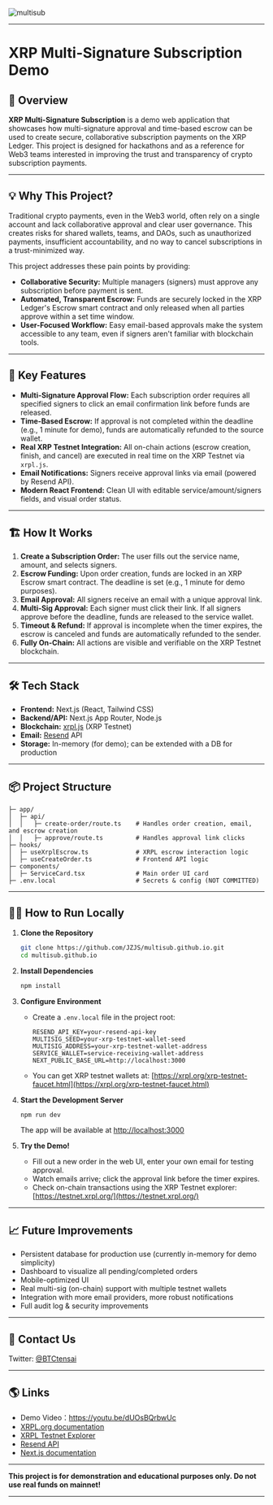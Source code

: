 ![multisub](https://github.com/user-attachments/assets/f2377d3b-b1b5-465f-b4f6-a05e76d2d5ee)

---

# XRP Multi-Signature Subscription Demo

## 🚀 Overview

**XRP Multi-Signature Subscription** is a demo web application that showcases how multi-signature approval and time-based escrow can be used to create secure, collaborative subscription payments on the XRP Ledger. This project is designed for hackathons and as a reference for Web3 teams interested in improving the trust and transparency of crypto subscription payments.

---

## 💡 Why This Project?

Traditional crypto payments, even in the Web3 world, often rely on a single account and lack collaborative approval and clear user governance. This creates risks for shared wallets, teams, and DAOs, such as unauthorized payments, insufficient accountability, and no way to cancel subscriptions in a trust-minimized way.

This project addresses these pain points by providing:

* **Collaborative Security:** Multiple managers (signers) must approve any subscription before payment is sent.
* **Automated, Transparent Escrow:** Funds are securely locked in the XRP Ledger's Escrow smart contract and only released when all parties approve within a set time window.
* **User-Focused Workflow:** Easy email-based approvals make the system accessible to any team, even if signers aren't familiar with blockchain tools.

---

## 🧩 Key Features

* **Multi-Signature Approval Flow:** Each subscription order requires all specified signers to click an email confirmation link before funds are released.
* **Time-Based Escrow:** If approval is not completed within the deadline (e.g., 1 minute for demo), funds are automatically refunded to the source wallet.
* **Real XRP Testnet Integration:** All on-chain actions (escrow creation, finish, and cancel) are executed in real time on the XRP Testnet via `xrpl.js`.
* **Email Notifications:** Signers receive approval links via email (powered by Resend API).
* **Modern React Frontend:** Clean UI with editable service/amount/signers fields, and visual order status.

---

## 🏗️ How It Works

1. **Create a Subscription Order:**
   The user fills out the service name, amount, and selects signers.
2. **Escrow Funding:**
   Upon order creation, funds are locked in an XRP Escrow smart contract. The deadline is set (e.g., 1 minute for demo purposes).
3. **Email Approval:**
   All signers receive an email with a unique approval link.
4. **Multi-Sig Approval:**
   Each signer must click their link. If all signers approve before the deadline, funds are released to the service wallet.
5. **Timeout & Refund:**
   If approval is incomplete when the timer expires, the escrow is canceled and funds are automatically refunded to the sender.
6. **Fully On-Chain:**
   All actions are visible and verifiable on the XRP Testnet blockchain.

---

## 🛠️ Tech Stack

* **Frontend:** Next.js (React, Tailwind CSS)
* **Backend/API:** Next.js App Router, Node.js
* **Blockchain:** [xrpl.js](https://xrpl.org/xrpl.js.html) (XRP Testnet)
* **Email:** [Resend](https://resend.com/) API
* **Storage:** In-memory (for demo); can be extended with a DB for production

---

## 📦 Project Structure

```
├─ app/
│  ├─ api/
│  │   ├─ create-order/route.ts    # Handles order creation, email, and escrow creation
│  │   ├─ approve/route.ts         # Handles approval link clicks
├─ hooks/
│  ├─ useXrplEscrow.ts             # XRPL escrow interaction logic
│  ├─ useCreateOrder.ts            # Frontend API logic
├─ components/
│  ├─ ServiceCard.tsx              # Main order UI card
├─ .env.local                      # Secrets & config (NOT COMMITTED)
```

---

## 🧑‍💻 How to Run Locally

1. **Clone the Repository**

   ```bash
   git clone https://github.com/JZJS/multisub.github.io.git
   cd multisub.github.io
   ```

2. **Install Dependencies**

   ```bash
   npm install
   ```

3. **Configure Environment**

   * Create a `.env.local` file in the project root:

     ```env
     RESEND_API_KEY=your-resend-api-key
     MULTISIG_SEED=your-xrp-testnet-wallet-seed
     MULTISIG_ADDRESS=your-xrp-testnet-wallet-address
     SERVICE_WALLET=service-receiving-wallet-address
     NEXT_PUBLIC_BASE_URL=http://localhost:3000
     ```
   * You can get XRP testnet wallets at: [https://xrpl.org/xrp-testnet-faucet.html](https://xrpl.org/xrp-testnet-faucet.html)

4. **Start the Development Server**

   ```bash
   npm run dev
   ```

   The app will be available at [http://localhost:3000](http://localhost:3000)

5. **Try the Demo!**

   * Fill out a new order in the web UI, enter your own email for testing approval.
   * Watch emails arrive; click the approval link before the timer expires.
   * Check on-chain transactions using the XRP Testnet explorer: [https://testnet.xrpl.org/](https://testnet.xrpl.org/)

---

## 📈 Future Improvements

* Persistent database for production use (currently in-memory for demo simplicity)
* Dashboard to visualize all pending/completed orders
* Mobile-optimized UI
* Real multi-sig (on-chain) support with multiple testnet wallets
* Integration with more email providers, more robust notifications
* Full audit log & security improvements

---

## 🙌 Contact Us

Twitter: [@BTCtensai](https://twitter.com/BTCtensai)

---

## 🌎 Links

* Demo Video：https://youtu.be/dUOsBQrbwUc
* [XRPL.org documentation](https://xrpl.org/)
* [XRPL Testnet Explorer](https://testnet.xrpl.org/)
* [Resend API](https://resend.com/)
* [Next.js documentation](https://nextjs.org/)

---

**This project is for demonstration and educational purposes only. Do not use real funds on mainnet!**

---
